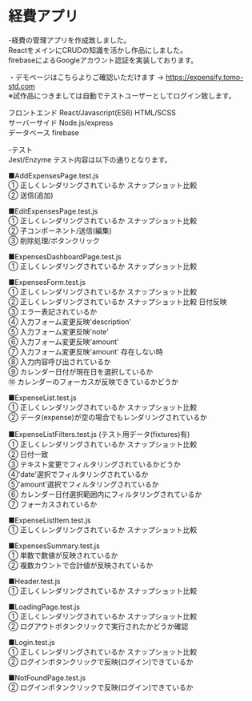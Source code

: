 # 経費アプリ

-経費の管理アプリを作成致しました。  
ReactをメインにCRUDの知識を活かし作品にしました。  
firebaseによるGoogleアカウント認証を実装しております。  
  
・デモページはこちらよりご確認いただけます → https://expensify.tomo-std.com  
※試作品につきましては自動でテストユーザーとしてログイン致します。  
  
フロントエンド React/Javascript(ES6) HTML/SCSS  
サーバーサイド Node.js/express  
データベース firebase  
  
-テスト  
Jest/Enzyme
テスト内容は以下の通りとなります。
  
■AddExpensesPage.test.js  
① 正しくレンダリングされているか スナップショット比較  
② 送信(追加)  
  
■EditExpensesPage.test.js  
① 正しくレンダリングされているか スナップショット比較  
② 子コンポーネント/送信(編集)  
③ 削除処理/ボタンクリック  
  
■ExpensesDashboardPage.test.js  
① 正しくレンダリングされているか スナップショット比較  
  
■ExpensesForm.test.js  
① 正しくレンダリングされているか スナップショット比較  
② 正しくレンダリングされているか スナップショット比較 日付反映  
③ エラー表記されているか  
④ 入力フォーム変更反映'description'  
⑤ 入力フォーム変更反映'note'  
⑥ 入力フォーム変更反映'amount'  
⑦ 入力フォーム変更反映'amount' 存在しない時  
⑧ 入力内容呼び出されているか  
⑨ カレンダー日付が現在日を選択しているか  
⑩ カレンダーのフォーカスが反映できているかどうか  
  
■ExpenseList.test.js  
① 正しくレンダリングされているか スナップショット比較  
② データ(expense)が空の場合でもレンダリングされているか  
  
■ExpenseListFilters.test.js (テスト用データ(fixtures)有)  
① 正しくレンダリングされているか スナップショット比較  
② 日付一致  
③ テキスト変更でフィルタリングされているかどうか  
④'date'選択でフィルタリングされているか  
⑤'amount'選択でフィルタリングされているか  
⑥ カレンダー日付選択範囲内にフィルタリングされているか  
⑦ フォーカスされているか  
  
■ExpenseListItem.test.js  
① 正しくレンダリングされているか スナップショット比較  
  
■ExpensesSummary.test.js  
① 単数で数値が反映されているか  
② 複数カウントで合計値が反映されているか  
  
■Header.test.js  
① 正しくレンダリングされているか スナップショット比較  
  
■LoadingPage.test.js  
① 正しくレンダリングされているか スナップショット比較  
② ログアウトボタンクリックで実行されたかどうか確認  
  
■Login.test.js  
① 正しくレンダリングされているか スナップショット比較  
② ログインボタンクリックで反映(ログイン)できているか  
  
■NotFoundPage.test.js  
② ログインボタンクリックで反映(ログイン)できているか  
  
